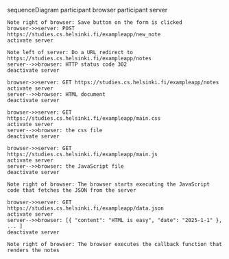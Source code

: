 sequenceDiagram
    participant browser
    participant server

    Note right of browser: Save button on the form is clicked
    browser->>server: POST https://studies.cs.helsinki.fi/exampleapp/new_note
    activate server
    
    Note left of server: Do a URL redirect to https://studies.cs.helsinki.fi/exampleapp/notes
    server-->>browser: HTTP status code 302
    deactivate server

    browser->>server: GET https://studies.cs.helsinki.fi/exampleapp/notes
    activate server
    server-->>browser: HTML document
    deactivate server

    browser->>server: GET https://studies.cs.helsinki.fi/exampleapp/main.css
    activate server
    server-->>browser: the css file
    deactivate server

    browser->>server: GET https://studies.cs.helsinki.fi/exampleapp/main.js
    activate server
    server-->>browser: the JavaScript file
    deactivate server

    Note right of browser: The browser starts executing the JavaScript code that fetches the JSON from the server

    browser->>server: GET https://studies.cs.helsinki.fi/exampleapp/data.json
    activate server
    server-->>browser: [{ "content": "HTML is easy", "date": "2025-1-1" }, ... ]
    deactivate server

    Note right of browser: The browser executes the callback function that renders the notes
